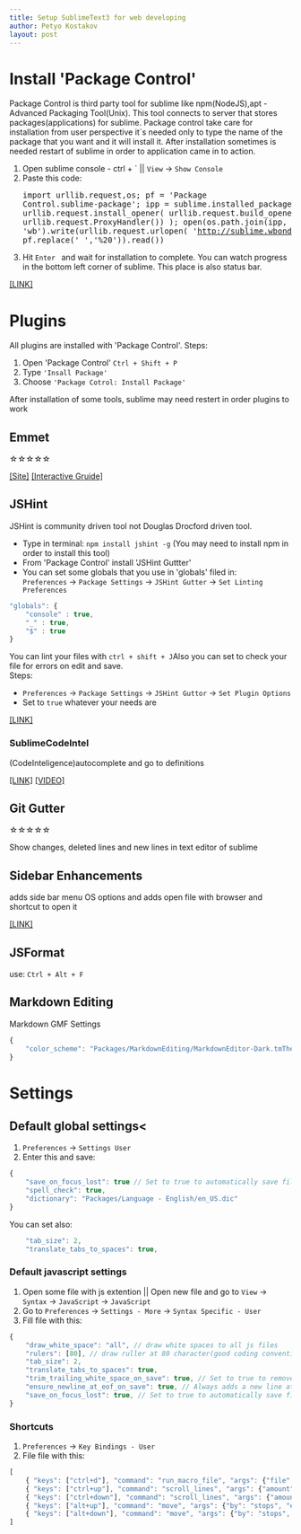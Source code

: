 ```yaml
---
title: Setup SublimeText3 for web developing
author: Petyo Kostakov
layout: post
---
```


# Install 'Package Control'

Package Control is third party tool for sublime like npm(NodeJS),apt - Advanced Packaging Tool(Unix). This tool connects to server that stores packages(applications) for sublime. Package control take care for installation from user perspective it`s needed only to type the name of the package that you want and it will install it. After installation sometimes is needed restart of sublime in order to application came in to action.



1. Open sublime console - ctrl + ` ||  <code>View</code> ->  <code>Show Console</code>
2. Paste this code:<pre>import urllib.request,os; pf = 'Package Control.sublime-package'; ipp = sublime.installed_packages_path(); urllib.request.install_opener( urllib.request.build_opener( urllib.request.ProxyHandler()) ); open(os.path.join(ipp, pf), 'wb').write(urllib.request.urlopen( 'http://sublime.wbond.net/' + pf.replace(' ','%20')).read())</pre>
3. Hit  <code>Enter </code> and wait for installation to complete. You can watch progress in the bottom left corner of sublime. This place is also status bar.

[[LINK]](https://sublime.wbond.net)

# Plugins
All plugins are installed with 'Package Control'.
Steps:

1. Open 'Package Control' <code>Ctrl + Shift + P</code>
2. Type <code>'Insall Package'</code>
3. Choose <code>'Package Cotrol: Install Package'</code>

After installation of some tools, sublime may need restert in order plugins to work

## Emmet 

<div class="rating five-str"><span>☆</span><span>☆</span><span>☆</span><span>☆</span><span>☆</span></div>

[[Site]](http://emmet.io/) [[Interactive Gruide]](http://scotch.io/bar-talk/write-html-crazy-fast-with-emmet-an-interactive-guide)

## JSHint
<p>JSHint is community driven tool not Douglas Drocford driven tool.</p>

<ul>
	<li>Type in terminal: <code>npm install jshint -g</code> (You may need to install npm in order to install this tool)</li>
	<li>From 'Package Control' install 'JSHint Guttter'</li>
	<li>
		You can set some globals that you use in 'globals' filed in:<br>
		<code>Preferences</code> -> <code>Package Settings</code> -> <code>JSHint Gutter</code> -> <code>Set Linting Preferences</code>
	</li>
</ul>

``` javascript
"globals": {
	"console" : true,
	"_" : true,
	"$" : true
}
```

<p>You can lint your files with <code>ctrl + shift + J</code>Also you can set to check your file for errors on edit and save. <br> Steps:</p>
<ul>
	<li><code>Preferences</code> -> <code>Package Settings</code> -> <code>JSHint Guttor</code> -> <code>Set Plugin Options</code></li>
	<li>Set to <code>true</code> whatever your needs are</li>
</ul>

<a href="https://github.com/victorporof/Sublime-JSHint"><span class="link-tab">[LINK]</span></a>

<h3>SublimeCodeIntel</h3>
<p>(CodeInteligence)autocomplete and go to definitions</p>
<a href="https://github.com/SublimeCodeIntel/SublimeCodeIntel"><span class="link-tab">[LINK]</span></a>
<a href="https://www.youtube.com/watch?v=GK9zaSj1C4M"><span class="link-tab">[VIDEO]</span></a>

## Git Gutter

<div class="rating five-str"><span>☆</span><span>☆</span><span>☆</span><span>☆</span><span>☆</span></div>

Show changes, deleted lines and new lines in text editor of sublime

## Sidebar Enhancements 

adds side bar menu OS options and adds open file with browser and shortcut to open it

[[LINK]](https://github.com/titoBouzout/SideBarEnhancements)

## JSFormat

use: <code>Ctrl + Alt + F</code>

## Markdown Editing

Markdown GMF Settings 

```javascript
{
	"color_scheme": "Packages/MarkdownEditing/MarkdownEditor-Dark.tmTheme",
}
```

# Settings

## Default global settings<

1. <code>Preferences</code> -> <code>Settings User</code>
2. Enter this and save:

``` javascript
{
	"save_on_focus_lost": true // Set to true to automatically save files when switch to something else than the openned file
	"spell_check": true,
	"dictionary": "Packages/Language - English/en_US.dic"
}
```
<p>You can set also:</p>

``` javascript
	"tab_size": 2,
	"translate_tabs_to_spaces": true,
```

<h3>Default javascript settings</h3>
<ol>
	<li>
		Open some file with js extention || Open new file and go to <code>View</code> -> <code>Syntax</code> -> <code>JavaScript</code> -> <code>JavaScript</code>
	</li>
	<li>
		Go to <code>Preferences</code> -> <code>Settings - More</code> -> <code>Syntax Specific - User</code>
	</li>
	<li>Fill file with this:</li>
</ol>

``` javascript
{
    "draw_white_space": "all", // draw white spaces to all js files
    "rulers": [80], // draw ruller at 80 character(good coding convention)
    "tab_size": 2,
    "translate_tabs_to_spaces": true,
    "trim_trailing_white_space_on_save": true, // Set to true to remove white space on save.
    "ensure_newline_at_eof_on_save": true, // Always adds a new line at the end of the file if not present when saving.
    "save_on_focus_lost": true, // Set to true to automatically save files when switching to a different file or application
}
```

### Shortcuts
<ol>
	<li><code>Preferences</code> -> <code>Key Bindings - User</code></li>
	<li>File file with this:</li>
</ol>

``` javascript 
[
	{ "keys": ["ctrl+d"], "command": "run_macro_file", "args": {"file": "Packages/Default/Delete Line.sublime-macro"} },
	{ "keys": ["ctrl+up"], "command": "scroll_lines", "args": {"amount": 15.0 } },
	{ "keys": ["ctrl+down"], "command": "scroll_lines", "args": {"amount": -15.0 } },
	{ "keys": ["alt+up"], "command": "move", "args": {"by": "stops", "empty_line": true, "forward": false} },
	{ "keys": ["alt+down"], "command": "move", "args": {"by": "stops", "empty_line": true, "forward": true} }
]
```
<!---
<h3>Dot file</h3>
<p>Sublime Text 2 stores settings, themes, and plugins in the ~/Library/Application Support/Sublime Text 2 directory in three separate folders:</p>
<ul>
	<li>Installed Packages</li>
	<li>Packages</li>
	<li>Pristine Packages</li>
</ul>
-->
